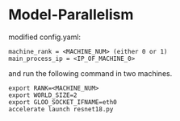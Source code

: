 # Model-Parallelism
modified config.yaml:
```
machine_rank = <MACHINE_NUM> (either 0 or 1)
main_process_ip = <IP_OF_MACHINE_0>
```
and run the following command in two machines.
```
export RANK=<MACHINE_NUM>
export WORLD_SIZE=2
export GLOO_SOCKET_IFNAME=eth0
accelerate launch resnet18.py
```
